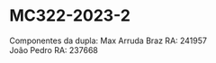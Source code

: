 # MC322-2023-2
Componentes da dupla: 
  Max Arruda Braz   RA: 241957  
  João Pedro        RA: 237668           

